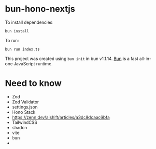 # bun-hono-nextjs

To install dependencies:

```bash
bun install
```

To run:

```bash
bun run index.ts
```

This project was created using `bun init` in bun v1.1.14. [Bun](https://bun.sh) is a fast all-in-one JavaScript runtime.


# Need to know
- Zod
- Zod Validator
- settings.json
- Hono Stack
- https://zenn.dev/aishift/articles/a3dc8dcaac6bfa
- TailwindCSS
- shadcn
- vite
- bun
- 
